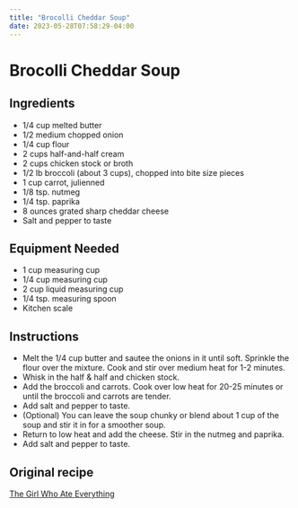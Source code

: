 ```yaml
---
title: "Brocolli Cheddar Soup"
date: 2023-05-28T07:58:29-04:00
---
```


# Brocolli Cheddar Soup

## Ingredients

- 1/4 cup melted butter
- 1/2 medium chopped onion
- 1/4 cup flour
- 2 cups half-and-half cream
- 2 cups chicken stock or broth
- 1/2 lb broccoli (about 3 cups), chopped into bite size pieces
- 1 cup carrot, julienned
- 1/8 tsp. nutmeg
- 1/4 tsp. paprika
- 8 ounces grated sharp cheddar cheese
- Salt and pepper to taste

## Equipment Needed

- 1 cup measuring cup
- 1/4 cup measuring cup
- 2 cup liquid measuring cup
- 1/4 tsp. measuring spoon
- Kitchen scale

## Instructions

- Melt the 1/4 cup butter and sautee the onions in it until soft. Sprinkle the flour over the mixture. Cook and stir over medium heat for 1-2 minutes.
- Whisk in the half & half and chicken stock.
- Add the broccoli and carrots. Cook over low heat for 20-25 minutes or until the broccoli and carrots are tender.
- Add salt and pepper to taste.
- (Optional) You can leave the soup chunky or blend about 1 cup of the soup and stir it in for a smoother soup.
- Return to low heat and add the cheese. Stir in the nutmeg and paprika.
- Add salt and pepper to taste.

## Original recipe
[The Girl Who Ate Everything](https://www.the-girl-who-ate-everything.com/panera-broccoli-cheese-soup/#recipe)
